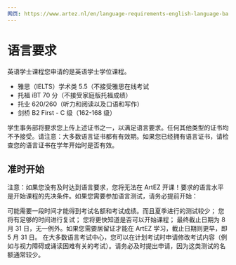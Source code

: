 ```yaml
---
网页: https://www.artez.nl/en/language-requirements-english-language-bachelor-course
---
```

# 语言要求

英语学士课程您申请的是英语学士学位课程。

- 雅思（IELTS）学术类 5.5（不接受雅思在线考试
- 托福 iBT 70 分（不接受家庭版托福成绩）
- 托业 620/260（听力和阅读以及口语和写作）
- 剑桥 B2 First - C 级（162-168 级）

学生事务部将要求您上传上述证书之一，以满足语言要求。任何其他类型的证书均不予接受。请注意：大多数语言证书都有有效期。如果您已经拥有语言证书，请检查您的语言证书在学年开始时是否有效。

## 准时开始
注意：如果您没有及时达到语言要求，您将无法在 ArtEZ 开课！要求的语言水平是开始课程的先决条件。如果您需要参加语言测试，请务必提前开始：

可能需要一段时间才能得到考试名额和考试成绩。而且夏季进行的测试较少；
您将有足够的时间进行复试；
您将更快知道是否可以开始课程；
最终截止日期为 8 月 31 日，无一例外。如果您需要居留证才能在 ArtEZ 学习，截止日期则更早，即 5 月 31 日。
在大多数语言考试中心，您可以在计划考试时申请修改考试内容（例如与视力障碍或诵读困难有关的考试）。请务必及时提出申请，因为这类测试的名额通常较少。